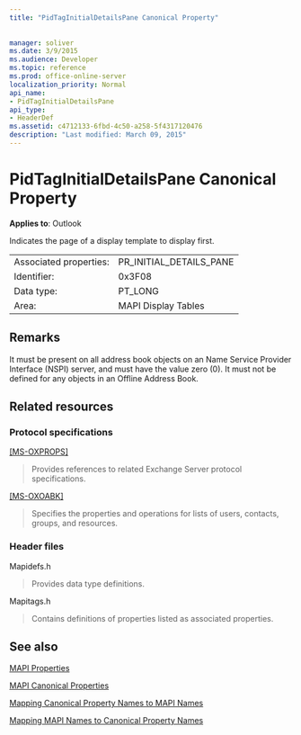 ```yaml
---
title: "PidTagInitialDetailsPane Canonical Property"
 
 
manager: soliver
ms.date: 3/9/2015
ms.audience: Developer
ms.topic: reference
ms.prod: office-online-server
localization_priority: Normal
api_name:
- PidTagInitialDetailsPane
api_type:
- HeaderDef
ms.assetid: c4712133-6fbd-4c50-a258-5f4317120476
description: "Last modified: March 09, 2015"
---
```


# PidTagInitialDetailsPane Canonical Property

  
  
**Applies to**: Outlook 
  
Indicates the page of a display template to display first.
  
|||
|:-----|:-----|
|Associated properties:  <br/> |PR_INITIAL_DETAILS_PANE  <br/> |
|Identifier:  <br/> |0x3F08  <br/> |
|Data type:  <br/> |PT_LONG  <br/> |
|Area:  <br/> |MAPI Display Tables  <br/> |
   
## Remarks

It must be present on all address book objects on an Name Service Provider Interface (NSPI) server, and must have the value zero (0). It must not be defined for any objects in an Offline Address Book.
  
## Related resources

### Protocol specifications

[[MS-OXPROPS]](http://msdn.microsoft.com/library/f6ab1613-aefe-447d-a49c-18217230b148%28Office.15%29.aspx)
  
> Provides references to related Exchange Server protocol specifications.
    
[[MS-OXOABK]](http://msdn.microsoft.com/library/f4cf9b4c-9232-4506-9e71-2270de217614%28Office.15%29.aspx)
  
> Specifies the properties and operations for lists of users, contacts, groups, and resources.
    
### Header files

Mapidefs.h
  
> Provides data type definitions.
    
Mapitags.h
  
> Contains definitions of properties listed as associated properties.
    
## See also



[MAPI Properties](mapi-properties.md)
  
[MAPI Canonical Properties](mapi-canonical-properties.md)
  
[Mapping Canonical Property Names to MAPI Names](mapping-canonical-property-names-to-mapi-names.md)
  
[Mapping MAPI Names to Canonical Property Names](mapping-mapi-names-to-canonical-property-names.md)

